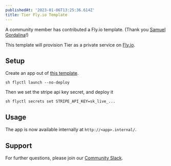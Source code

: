 ```yaml
---
publishedAt: '2023-01-06T13:25:36.614Z'
title: Tier Fly.io Template
---
```


A community member has contributed a Fly.io template. (Thank you [Samuel Gordalina](https://github.com/gordalina)!)


This template will provision Tier as a private service on [Fly.io](https://fly.io).


Setup
-----


Create an app out of [this template](https://github.com/gordalina/fly-tier).



```
sh flyctl launch --no-deploy

```

Then we set the stripe api key secret, and deploy it



```
sh flyctl secrets set STRIPE_API_KEY=sk_live_...

```

Usage
-----


The app is now available internally at `http://<app>.internal/`.


Support
-------


For further questions, please join our [Community Slack](https://join.slack.com/t/tier-community/shared_invite/zt-1blotqjb9-wvkYMo8QkhaEWziprdjnIA).


